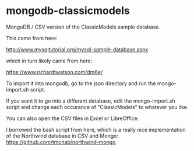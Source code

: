 # mongodb-classicmodels
MongoDB / CSV version of the ClassicModels sample database.

This came from here:

http://www.mysqltutorial.org/mysql-sample-database.aspx

which in turn likely came from here:

https://www.richardtwatson.com/dm6e/

To import it into mongodb, go to the json directory and run the mongo-import.sh script.

If you want it to go into a different database, edit the mongo-import.sh script and change each occurance of "ClassicModels" to whatever you like.

You can also open the CSV files in Excel or LibreOffice.

I borrowed the bash script from here, which is a really nice implementation of the Northwind database in CSV and Mongo: https://github.com/tmcnab/northwind-mongo
